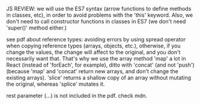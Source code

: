 JS REVIEW:
we will use the ES7 syntax (arrow functions to define methods in classes, etc), in order to avoid problems with the 'this' keyword.
Also, we don't need to call constructor functions in classes in ES7 (we don't need 'super()' method either.)

see pdf about reference types: avoiding errors by using spread operator when copying reference types (arrays, objects, etc.), otherwise, if you change the values, the change will affect to the original, and you don't necessarily want that. That's why we use the array method 'map' a lot in React (instead of 'forEach', for example), ditto with 'concat' (and not 'push') (because 'map' and 'concat' return new arrays, and don't change the existing arrays). 'slice' returns a shallow copy of an array without mutating the original, whereas 'splice' mutates it.

rest parameter (...) is not included in the pdf. check mdn.
